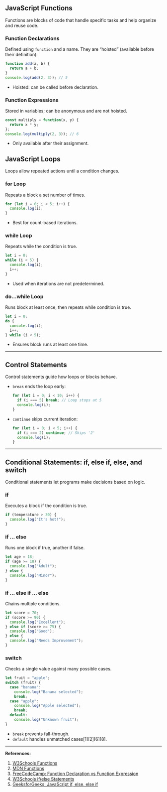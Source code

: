 ## JavaScript Functions

Functions are blocks of code that handle specific tasks and help organize and reuse code.

### Function Declarations

Defined using `function` and a name. They are “hoisted” (available before their definition).
```js
function add(a, b) {
  return a + b;
}
console.log(add(2, 3)); // 5
```
- Hoisted: can be called before declaration.

### Function Expressions

Stored in variables; can be anonymous and are not hoisted.
```js
const multiply = function(x, y) {
  return x * y;
};
console.log(multiply(2, 3)); // 6
```
- Only available after their assignment.



## JavaScript Loops

Loops allow repeated actions until a condition changes.

### for Loop

Repeats a block a set number of times.
```js
for (let i = 0; i < 5; i++) {
  console.log(i);
}
```
- Best for count-based iterations.

### while Loop

Repeats while the condition is true.
```js
let i = 0;
while (i < 5) {
  console.log(i);
  i++;
}
```
- Used when iterations are not predetermined.

### do...while Loop

Runs block at least once, then repeats while condition is true.
```js
let i = 0;
do {
  console.log(i);
  i++;
} while (i < 5);
```
- Ensures block runs at least one time.

***

## Control Statements

Control statements guide how loops or blocks behave.

- `break` ends the loop early:
  ```js
  for (let i = 0; i < 10; i++) {
    if (i === 5) break; // Loop stops at 5
    console.log(i);
  }
  ```
- `continue` skips current iteration:
  ```js
  for (let i = 0; i < 5; i++) {
    if (i === 2) continue; // Skips '2'
    console.log(i);
  }
  ```

***

## Conditional Statements: if, else if, else, and switch

Conditional statements let programs make decisions based on logic.

### if

Executes a block if the condition is true.
```js
if (temperature > 30) {
  console.log("It's hot!");
}
```

### if ... else

Runs one block if true, another if false.
```js
let age = 18;
if (age >= 18) {
  console.log("Adult");
} else {
  console.log("Minor");
}
```

### if ... else if ... else

Chains multiple conditions.
```js
let score = 70;
if (score >= 90) {
  console.log("Excellent");
} else if (score >= 75) {
  console.log("Good");
} else {
  console.log("Needs Improvement");
}
```

### switch

Checks a single value against many possible cases.
```js
let fruit = "apple";
switch (fruit) {
  case "banana":
    console.log("Banana selected");
    break;
  case "apple":
    console.log("Apple selected");
    break;
  default:
    console.log("Unknown fruit");
}
```
- `break` prevents fall-through.
- `default` handles unmatched cases[1][2][6][8].

***

**References:**

1. [W3Schools Functions](https://www.w3schools.com/js/js_function_definition.asp)
2. [MDN Functions](https://developer.mozilla.org/en-US/docs/Web/JavaScript/Guide/Functions)
3. [FreeCodeCamp: Function Declaration vs Function Expression](https://www.freecodecamp.org/news/function-declaration-vs-function-expression/)
4. [W3Schools if/else Statements](https://www.w3schools.com/js/js_if_else.asp)
5. [GeeksforGeeks: JavaScript if, else, else if](https://www.geeksforgeeks.org/javascript/javascript-if-else-else-if/)
